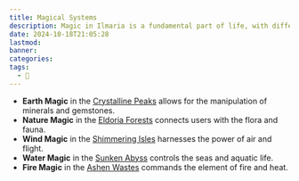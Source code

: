```yaml
---
title: Magical Systems
description: Magic in Ilmaria is a fundamental part of life, with different regions having their own unique forms of magic.
date: 2024-10-18T21:05:28
lastmod: 
banner: 
categories: 
tags:
  - 🌱
---
```

- **Earth Magic** in the [Crystalline Peaks](Crystalline%20Peaks.md) allows for the manipulation of minerals and gemstones.  
- **Nature Magic** in the [Eldoria Forests](Eldoria%20Forests.md) connects users with the flora and fauna.  
- **Wind Magic** in the [Shimmering Isles](Shimmering%20Isles.md) harnesses the power of air and flight.  
- **Water Magic** in the [Sunken Abyss](Sunken%20Abyss.md) controls the seas and aquatic life.  
- **Fire Magic** in the [Ashen Wastes](Ashen%20Wastes.md) commands the element of fire and heat.  
